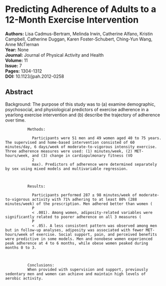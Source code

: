 # Predicting Adherence of Adults to a 12-Month Exercise Intervention

**Authors:** Lisa Cadmus-Bertram, Melinda Irwin, Catherine Alfano, Kristin Campbell, Catherine Duggan, Karen Foster-Schubert, Ching-Yun Wang, Anne McTiernan  
**Year:** None  
**Journal:** Journal of Physical Activity and Health  
**Volume:** 11  
**Issue:** 7  
**Pages:** 1304-1312  
**DOI:** 10.1123/jpah.2012-0258  

## Abstract
Background:
              The purpose of this study was to (a) examine demographic, psychosocial, and physiological predictors of exercise adherence in a yearlong exercise intervention and (b) describe the trajectory of adherence over time.
            
            
              Methods:
              
                Participants were 51 men and 49 women aged 40 to 75 years. The supervised and home-based intervention consisted of 60 minutes/day, 6 days/week of moderate-to-vigorous intensity exercise. Three adherence measures were used: (1) minutes/week, (2) MET-hours/week, and (3) change in cardiopulmonary fitness (VO
                2
                max). Predictors of adherence were determined separately by sex using mixed models and multivariable regression.
              
            
            
              Results:
              
                Participants performed 287 ± 98 minutes/week of moderate-to-vigorous activity with 71% adhering to at least 80% (288 minutes/week) of the prescription. Men adhered better than women (
                P
                < .001). Among women, adiposity-related variables were significantly related to poorer adherence on all 3 measures (
                P
                < .05). A less consistent pattern was observed among men but in follow-up analyses, adiposity was associated with fewer MET-hours/week of exercise. Social support, pain, and perceived benefits were predictive in some models. Men and nonobese women experienced peak adherence at 4 to 6 months, while obese women peaked during months 0 to 3.
              
            
            
              Conclusions:
              When provided with supervision and support, previously sedentary men and women can achieve and maintain high levels of aerobic activity.

